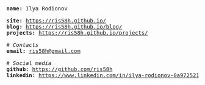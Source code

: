 <pre>
<b>name:</b> Ilya Rodionov

<b>site:</b> <a href="https://ris58h.github.io/">https://ris58h.github.io/</a>
<b>blog:</b> <a href="https://ris58h.github.io/blog/">https://ris58h.github.io/blog/</a>
<b>projects:</b> <a href="https://ris58h.github.io/projects/">https://ris58h.github.io/projects/</a>

<i># Contacts</i>
<b>email:</b> <a href="mailto:ris58h@gmail.com">ris58h@gmail.com</a>

<i># Social media</i>  
<b>github:</b> <a href="https://github.com/ris58h">https://github.com/ris58h</a>
<b>linkedin:</b> <a href="https://www.linkedin.com/in/ilya-rodionov-0a9725215">https://www.linkedin.com/in/ilya-rodionov-0a9725215</a>
</pre>
